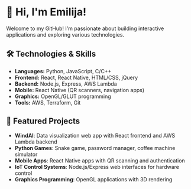 # 👋 Hi, I'm Emilija!

Welcome to my GitHub! I'm passionate about building interactive applications and exploring various technologies.

## 🛠️ Technologies & Skills

- **Languages:** Python, JavaScript, C/C++
- **Frontend:** React, React Native, HTML/CSS, jQuery
- **Backend:** Node.js, Express, AWS Lambda
- **Mobile:** React Native (QR scanners, navigation apps)
- **Graphics:** OpenGL/GLUT programming
- **Tools:** AWS, Terraform, Git

## 🚀 Featured Projects

- **WindAI**: Data visualization web app with React frontend and AWS Lambda backend
- **Python Games**: Snake game, password manager, coffee machine simulator
- **Mobile Apps**: React Native apps with QR scanning and authentication
- **IoT Control Systems**: Node.js/Express web interfaces for hardware control
- **Graphics Programming**: OpenGL applications with 3D rendering
